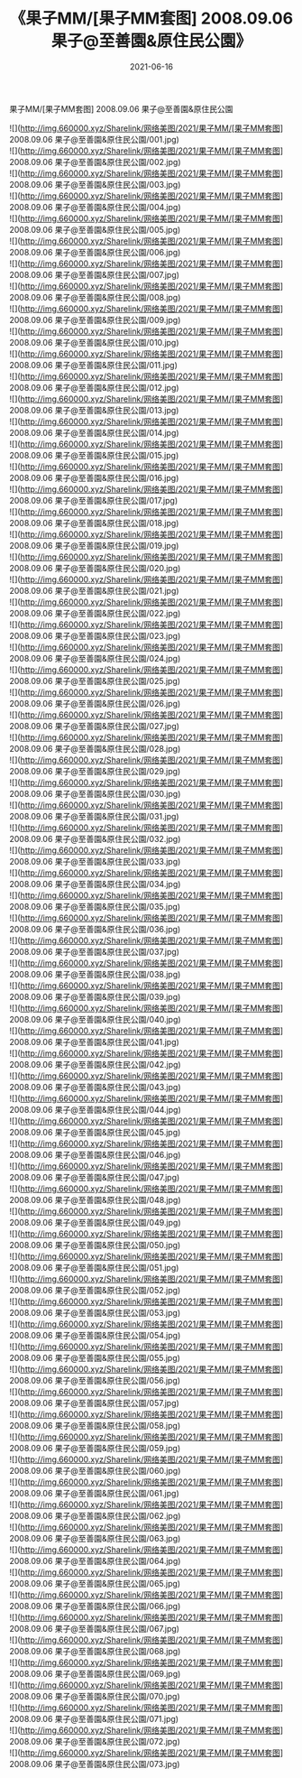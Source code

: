 ﻿---
layout: post
title:  《果子MM/[果子MM套图] 2008.09.06 果子@至善園&原住民公園》
date:   2021-06-16
img: http://img.660000.xyz/Sharelink/网络美图/2021/果子MM/[果子MM套图] 2008.09.06 果子@至善園&原住民公園/000.jpg
categories: [美女, 清纯, 唯美]
---

果子MM/[果子MM套图] 2008.09.06 果子@至善園&原住民公園

 ![](http://img.660000.xyz/Sharelink/网络美图/2021/果子MM/[果子MM套图] 2008.09.06 果子@至善園&原住民公園/001.jpg) <br>![](http://img.660000.xyz/Sharelink/网络美图/2021/果子MM/[果子MM套图] 2008.09.06 果子@至善園&原住民公園/002.jpg) <br>![](http://img.660000.xyz/Sharelink/网络美图/2021/果子MM/[果子MM套图] 2008.09.06 果子@至善園&原住民公園/003.jpg) <br>![](http://img.660000.xyz/Sharelink/网络美图/2021/果子MM/[果子MM套图] 2008.09.06 果子@至善園&原住民公園/004.jpg) <br>![](http://img.660000.xyz/Sharelink/网络美图/2021/果子MM/[果子MM套图] 2008.09.06 果子@至善園&原住民公園/005.jpg) <br>![](http://img.660000.xyz/Sharelink/网络美图/2021/果子MM/[果子MM套图] 2008.09.06 果子@至善園&原住民公園/006.jpg) <br>![](http://img.660000.xyz/Sharelink/网络美图/2021/果子MM/[果子MM套图] 2008.09.06 果子@至善園&原住民公園/007.jpg) <br>![](http://img.660000.xyz/Sharelink/网络美图/2021/果子MM/[果子MM套图] 2008.09.06 果子@至善園&原住民公園/008.jpg) <br>![](http://img.660000.xyz/Sharelink/网络美图/2021/果子MM/[果子MM套图] 2008.09.06 果子@至善園&原住民公園/009.jpg) <br>![](http://img.660000.xyz/Sharelink/网络美图/2021/果子MM/[果子MM套图] 2008.09.06 果子@至善園&原住民公園/010.jpg) <br>![](http://img.660000.xyz/Sharelink/网络美图/2021/果子MM/[果子MM套图] 2008.09.06 果子@至善園&原住民公園/011.jpg) <br>![](http://img.660000.xyz/Sharelink/网络美图/2021/果子MM/[果子MM套图] 2008.09.06 果子@至善園&原住民公園/012.jpg) <br>![](http://img.660000.xyz/Sharelink/网络美图/2021/果子MM/[果子MM套图] 2008.09.06 果子@至善園&原住民公園/013.jpg) <br>![](http://img.660000.xyz/Sharelink/网络美图/2021/果子MM/[果子MM套图] 2008.09.06 果子@至善園&原住民公園/014.jpg) <br>![](http://img.660000.xyz/Sharelink/网络美图/2021/果子MM/[果子MM套图] 2008.09.06 果子@至善園&原住民公園/015.jpg) <br>![](http://img.660000.xyz/Sharelink/网络美图/2021/果子MM/[果子MM套图] 2008.09.06 果子@至善園&原住民公園/016.jpg) <br>![](http://img.660000.xyz/Sharelink/网络美图/2021/果子MM/[果子MM套图] 2008.09.06 果子@至善園&原住民公園/017.jpg) <br>![](http://img.660000.xyz/Sharelink/网络美图/2021/果子MM/[果子MM套图] 2008.09.06 果子@至善園&原住民公園/018.jpg) <br>![](http://img.660000.xyz/Sharelink/网络美图/2021/果子MM/[果子MM套图] 2008.09.06 果子@至善園&原住民公園/019.jpg) <br>![](http://img.660000.xyz/Sharelink/网络美图/2021/果子MM/[果子MM套图] 2008.09.06 果子@至善園&原住民公園/020.jpg) <br>![](http://img.660000.xyz/Sharelink/网络美图/2021/果子MM/[果子MM套图] 2008.09.06 果子@至善園&原住民公園/021.jpg) <br>![](http://img.660000.xyz/Sharelink/网络美图/2021/果子MM/[果子MM套图] 2008.09.06 果子@至善園&原住民公園/022.jpg) <br>![](http://img.660000.xyz/Sharelink/网络美图/2021/果子MM/[果子MM套图] 2008.09.06 果子@至善園&原住民公園/023.jpg) <br>![](http://img.660000.xyz/Sharelink/网络美图/2021/果子MM/[果子MM套图] 2008.09.06 果子@至善園&原住民公園/024.jpg) <br>![](http://img.660000.xyz/Sharelink/网络美图/2021/果子MM/[果子MM套图] 2008.09.06 果子@至善園&原住民公園/025.jpg) <br>![](http://img.660000.xyz/Sharelink/网络美图/2021/果子MM/[果子MM套图] 2008.09.06 果子@至善園&原住民公園/026.jpg) <br>![](http://img.660000.xyz/Sharelink/网络美图/2021/果子MM/[果子MM套图] 2008.09.06 果子@至善園&原住民公園/027.jpg) <br>![](http://img.660000.xyz/Sharelink/网络美图/2021/果子MM/[果子MM套图] 2008.09.06 果子@至善園&原住民公園/028.jpg) <br>![](http://img.660000.xyz/Sharelink/网络美图/2021/果子MM/[果子MM套图] 2008.09.06 果子@至善園&原住民公園/029.jpg) <br>![](http://img.660000.xyz/Sharelink/网络美图/2021/果子MM/[果子MM套图] 2008.09.06 果子@至善園&原住民公園/030.jpg) <br>![](http://img.660000.xyz/Sharelink/网络美图/2021/果子MM/[果子MM套图] 2008.09.06 果子@至善園&原住民公園/031.jpg) <br>![](http://img.660000.xyz/Sharelink/网络美图/2021/果子MM/[果子MM套图] 2008.09.06 果子@至善園&原住民公園/032.jpg) <br>![](http://img.660000.xyz/Sharelink/网络美图/2021/果子MM/[果子MM套图] 2008.09.06 果子@至善園&原住民公園/033.jpg) <br>![](http://img.660000.xyz/Sharelink/网络美图/2021/果子MM/[果子MM套图] 2008.09.06 果子@至善園&原住民公園/034.jpg) <br>![](http://img.660000.xyz/Sharelink/网络美图/2021/果子MM/[果子MM套图] 2008.09.06 果子@至善園&原住民公園/035.jpg) <br>![](http://img.660000.xyz/Sharelink/网络美图/2021/果子MM/[果子MM套图] 2008.09.06 果子@至善園&原住民公園/036.jpg) <br>![](http://img.660000.xyz/Sharelink/网络美图/2021/果子MM/[果子MM套图] 2008.09.06 果子@至善園&原住民公園/037.jpg) <br>![](http://img.660000.xyz/Sharelink/网络美图/2021/果子MM/[果子MM套图] 2008.09.06 果子@至善園&原住民公園/038.jpg) <br>![](http://img.660000.xyz/Sharelink/网络美图/2021/果子MM/[果子MM套图] 2008.09.06 果子@至善園&原住民公園/039.jpg) <br>![](http://img.660000.xyz/Sharelink/网络美图/2021/果子MM/[果子MM套图] 2008.09.06 果子@至善園&原住民公園/040.jpg) <br>![](http://img.660000.xyz/Sharelink/网络美图/2021/果子MM/[果子MM套图] 2008.09.06 果子@至善園&原住民公園/041.jpg) <br>![](http://img.660000.xyz/Sharelink/网络美图/2021/果子MM/[果子MM套图] 2008.09.06 果子@至善園&原住民公園/042.jpg) <br>![](http://img.660000.xyz/Sharelink/网络美图/2021/果子MM/[果子MM套图] 2008.09.06 果子@至善園&原住民公園/043.jpg) <br>![](http://img.660000.xyz/Sharelink/网络美图/2021/果子MM/[果子MM套图] 2008.09.06 果子@至善園&原住民公園/044.jpg) <br>![](http://img.660000.xyz/Sharelink/网络美图/2021/果子MM/[果子MM套图] 2008.09.06 果子@至善園&原住民公園/045.jpg) <br>![](http://img.660000.xyz/Sharelink/网络美图/2021/果子MM/[果子MM套图] 2008.09.06 果子@至善園&原住民公園/046.jpg) <br>![](http://img.660000.xyz/Sharelink/网络美图/2021/果子MM/[果子MM套图] 2008.09.06 果子@至善園&原住民公園/047.jpg) <br>![](http://img.660000.xyz/Sharelink/网络美图/2021/果子MM/[果子MM套图] 2008.09.06 果子@至善園&原住民公園/048.jpg) <br>![](http://img.660000.xyz/Sharelink/网络美图/2021/果子MM/[果子MM套图] 2008.09.06 果子@至善園&原住民公園/049.jpg) <br>![](http://img.660000.xyz/Sharelink/网络美图/2021/果子MM/[果子MM套图] 2008.09.06 果子@至善園&原住民公園/050.jpg) <br>![](http://img.660000.xyz/Sharelink/网络美图/2021/果子MM/[果子MM套图] 2008.09.06 果子@至善園&原住民公園/051.jpg) <br>![](http://img.660000.xyz/Sharelink/网络美图/2021/果子MM/[果子MM套图] 2008.09.06 果子@至善園&原住民公園/052.jpg) <br>![](http://img.660000.xyz/Sharelink/网络美图/2021/果子MM/[果子MM套图] 2008.09.06 果子@至善園&原住民公園/053.jpg) <br>![](http://img.660000.xyz/Sharelink/网络美图/2021/果子MM/[果子MM套图] 2008.09.06 果子@至善園&原住民公園/054.jpg) <br>![](http://img.660000.xyz/Sharelink/网络美图/2021/果子MM/[果子MM套图] 2008.09.06 果子@至善園&原住民公園/055.jpg) <br>![](http://img.660000.xyz/Sharelink/网络美图/2021/果子MM/[果子MM套图] 2008.09.06 果子@至善園&原住民公園/056.jpg) <br>![](http://img.660000.xyz/Sharelink/网络美图/2021/果子MM/[果子MM套图] 2008.09.06 果子@至善園&原住民公園/057.jpg) <br>![](http://img.660000.xyz/Sharelink/网络美图/2021/果子MM/[果子MM套图] 2008.09.06 果子@至善園&原住民公園/058.jpg) <br>![](http://img.660000.xyz/Sharelink/网络美图/2021/果子MM/[果子MM套图] 2008.09.06 果子@至善園&原住民公園/059.jpg) <br>![](http://img.660000.xyz/Sharelink/网络美图/2021/果子MM/[果子MM套图] 2008.09.06 果子@至善園&原住民公園/060.jpg) <br>![](http://img.660000.xyz/Sharelink/网络美图/2021/果子MM/[果子MM套图] 2008.09.06 果子@至善園&原住民公園/061.jpg) <br>![](http://img.660000.xyz/Sharelink/网络美图/2021/果子MM/[果子MM套图] 2008.09.06 果子@至善園&原住民公園/062.jpg) <br>![](http://img.660000.xyz/Sharelink/网络美图/2021/果子MM/[果子MM套图] 2008.09.06 果子@至善園&原住民公園/063.jpg) <br>![](http://img.660000.xyz/Sharelink/网络美图/2021/果子MM/[果子MM套图] 2008.09.06 果子@至善園&原住民公園/064.jpg) <br>![](http://img.660000.xyz/Sharelink/网络美图/2021/果子MM/[果子MM套图] 2008.09.06 果子@至善園&原住民公園/065.jpg) <br>![](http://img.660000.xyz/Sharelink/网络美图/2021/果子MM/[果子MM套图] 2008.09.06 果子@至善園&原住民公園/066.jpg) <br>![](http://img.660000.xyz/Sharelink/网络美图/2021/果子MM/[果子MM套图] 2008.09.06 果子@至善園&原住民公園/067.jpg) <br>![](http://img.660000.xyz/Sharelink/网络美图/2021/果子MM/[果子MM套图] 2008.09.06 果子@至善園&原住民公園/068.jpg) <br>![](http://img.660000.xyz/Sharelink/网络美图/2021/果子MM/[果子MM套图] 2008.09.06 果子@至善園&原住民公園/069.jpg) <br>![](http://img.660000.xyz/Sharelink/网络美图/2021/果子MM/[果子MM套图] 2008.09.06 果子@至善園&原住民公園/070.jpg) <br>![](http://img.660000.xyz/Sharelink/网络美图/2021/果子MM/[果子MM套图] 2008.09.06 果子@至善園&原住民公園/071.jpg) <br>![](http://img.660000.xyz/Sharelink/网络美图/2021/果子MM/[果子MM套图] 2008.09.06 果子@至善園&原住民公園/072.jpg) <br>![](http://img.660000.xyz/Sharelink/网络美图/2021/果子MM/[果子MM套图] 2008.09.06 果子@至善園&原住民公園/073.jpg) <br>